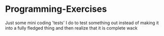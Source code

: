 # Programming-Exercises
Just some mini coding 'tests' I do to test something out instead of making it into a fully fledged thing and then realize that it is complete wack
